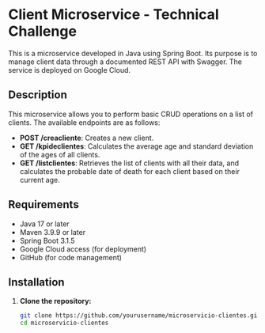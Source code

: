 # Client Microservice - Technical Challenge

This is a microservice developed in Java using Spring Boot. Its purpose is to manage client data through a documented REST API with Swagger. The service is deployed on Google Cloud.

## Description

This microservice allows you to perform basic CRUD operations on a list of clients. The available endpoints are as follows:

- **POST /creacliente**: Creates a new client.
- **GET /kpideclientes**: Calculates the average age and standard deviation of the ages of all clients.
- **GET /listclientes**: Retrieves the list of clients with all their data, and calculates the probable date of death for each client based on their current age.

## Requirements

- Java 17 or later
- Maven 3.9.9 or later
- Spring Boot 3.1.5
- Google Cloud access (for deployment)
- GitHub (for code management)

## Installation

1. **Clone the repository:**

   ```bash
   git clone https://github.com/yourusername/microservicio-clientes.git
   cd microservicio-clientes
